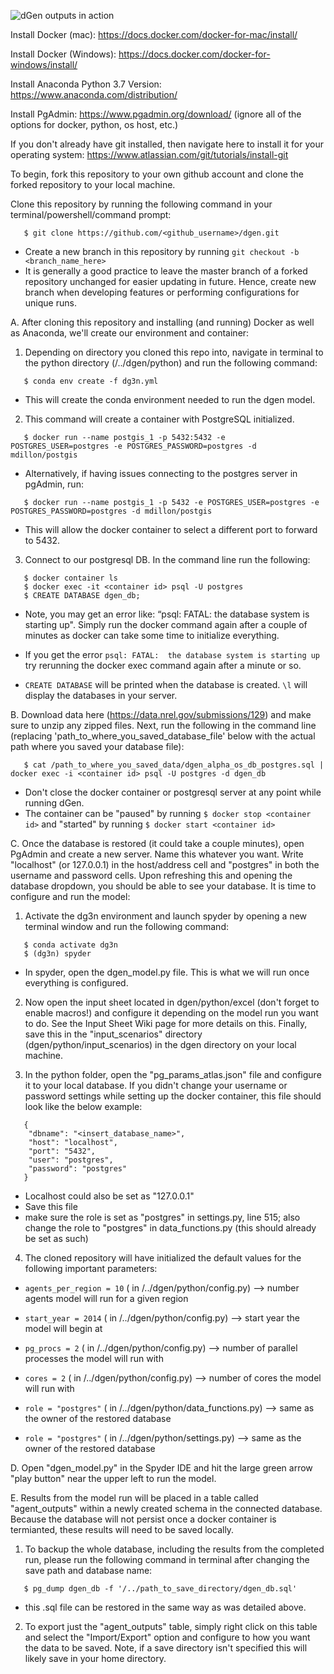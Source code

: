 ![dGen outputs in action](https://www.nrel.gov/analysis/dgen/assets/images/hero-hp-dgen.jpg)


Install Docker (mac): https://docs.docker.com/docker-for-mac/install/

Install Docker (Windows): https://docs.docker.com/docker-for-windows/install/

Install Anaconda Python 3.7 Version: https://www.anaconda.com/distribution/

Install PgAdmin: https://www.pgadmin.org/download/ (ignore all of the options for docker, python, os host, etc.)


If you don't already have git installed, then navigate here to install it for your operating system: https://www.atlassian.com/git/tutorials/install-git

To begin, fork this repository to your own github account and clone the forked repository to your local machine.

Clone this repository by running the following command in your terminal/powershell/command prompt:

```
   $ git clone https://github.com/<github_username>/dgen.git
```

- Create a new branch in this repository by running ```git checkout -b <branch_name_here>```
- It is generally a good practice to leave the master branch of a forked repository unchanged for easier updating in future. Hence, create new branch when developing features or performing configurations for unique runs.

A. After cloning this repository and installing (and running) Docker as well as Anaconda, we'll create our environment and container:

1. Depending on directory you cloned this repo into, navigate in terminal to the python directory (/../dgen/python) and run the following command:

```
   $ conda env create -f dg3n.yml
```

- This will create the conda environment needed to run the dgen model.

2. This command will create a container with PostgreSQL initialized.
```
   $ docker run --name postgis_1 -p 5432:5432 -e POSTGRES_USER=postgres -e POSTGRES_PASSWORD=postgres -d mdillon/postgis
```
- Alternatively, if having issues connecting to the postgres server in pgAdmin, run:

```
   $ docker run --name postgis_1 -p 5432 -e POSTGRES_USER=postgres -e POSTGRES_PASSWORD=postgres -d mdillon/postgis
```
- This will allow the docker container to select a different port to forward to 5432.

3. Connect to our postgresql DB. In the command line run the following:

```
   $ docker container ls
   $ docker exec -it <container id> psql -U postgres
   $ CREATE DATABASE dgen_db;
```
- Note, you may get an error like: “psql: FATAL:  the database system is starting up". Simply run the docker command again after a couple of minutes as docker can take some time to initialize everything.

- If you get the error ``` psql: FATAL:  the database system is starting up ``` try rerunning the docker exec command again after a minute or so.

- ```CREATE DATABASE``` will be printed when the database is created. ```\l``` will display the databases in your server.

B. Download data here (https://data.nrel.gov/submissions/129) and make sure to unzip any zipped files. Next, run the following in the command line (replacing 'path_to_where_you_saved_database_file' below with the actual path where you saved your database file): 

```
   $ cat /path_to_where_you_saved_data/dgen_alpha_os_db_postgres.sql | docker exec -i <container id> psql -U postgres -d dgen_db
```

- Don't close the docker container or postgresql server at any point while running dGen.
- The container can be "paused" by running ```$ docker stop <container id>``` and "started" by running ```$ docker start <container id>```

C. Once the database is restored (it could take a couple minutes), open PgAdmin and create a new server. Name this whatever you want. Write "localhost" (or 127.0.0.1) in the host/address cell and "postgres" in both the username and password cells. Upon refreshing this and opening the database dropdown, you should be able to see your database. It is time to configure and run the model:

1. Activate the dg3n environment and launch spyder by opening a new terminal window and run the following command:

```
   $ conda activate dg3n
   $ (dg3n) spyder
```

- In spyder, open the dgen_model.py file. This is what we will run once everything is configured.

2. Now open the input sheet located in dgen/python/excel (don't forget to enable macros!) and configure it depending on the model run you want to do. See the Input Sheet Wiki page for more details on this. Finally, save this in the "input_scenarios" directory (dgen/python/input_scenarios) in the dgen directory on your local machine.


3. In the python folder, open the "pg_params_atlas.json" file and configure it to your local database. If you didn't change your username or password settings while setting up the docker container, this file should look like the below example:

```
   {	
	"dbname": "<insert_database_name>",
 	"host": "localhost",
	"port": "5432",
	"user": "postgres",
	"password": "postgres"
   }
```

- Localhost could also be set as "127.0.0.1"
- Save this file
- make sure the role is set as "postgres" in settings.py, line 515; also change the role to "postgres" in data_functions.py (this should already be set as such)

4. The cloned repository will have initialized the default values for the following important parameters:

* ``` agents_per_region = 10 ``` ( in /../dgen/python/config.py)           --> number agents model will run for a given region
* ``` start_year = 2014 ``` ( in /../dgen/python/config.py)                    --> start year the model will begin at
* ``` pg_procs = 2 ``` ( in /../dgen/python/config.py)                              --> number of parallel processes the model will run with
* ``` cores = 2 ``` ( in /../dgen/python/config.py)                                        --> number of cores the model will run with

* ``` role = "postgres" ``` ( in /../dgen/python/data_functions.py)    --> same as the owner of the restored database
* ``` role = "postgres" ``` ( in /../dgen/python/settings.py)                --> same as the owner of the restored database

D. Open "dgen_model.py" in the Spyder IDE and hit the large green arrow "play button" near the upper left to run the model.

E. Results from the model run will be placed in a table called "agent_outputs" within a newly created schema in the connected database. Because the database will not persist once a docker container is termianted, these results will need to be saved locally. 

1. To backup the whole database, including the results from the completed run, please run the following command in terminal after changing the save path and database name:

```
   $ pg_dump dgen_db -f '/../path_to_save_directory/dgen_db.sql'
```

- this .sql file can be restored in the same way as was detailed above. 

2. To export just the "agent_outputs" table, simply right click on this table and select the "Import/Export" option and configure to how you want the data to be saved. Note, if a save directory isn't specified this will likely save in your home directory.
